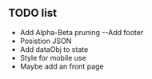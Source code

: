 ## TODO list
<ul>
    <li>Add Alpha-Beta pruning --Add footer</li>
    <li>Posistion JSON</li>
    <li>Add dataObj to state</li>
    <li>Style for mobile use</li>
    <li>Maybe add an front page</li>
</ul>